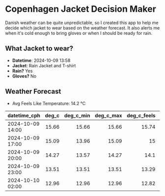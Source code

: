 
# Copenhagen Jacket Decision Maker

Danish weather can be quite unpredictable, so I created this app to help me decide which jacket to wear based on the weather forecast. 
It also alerts me when it's cold enough to bring gloves or when I should be ready for rain.

## What Jacket to wear?

- **Datetime**: 2024-10-09 13:58
- **Jacket**: Rain Jacket and T-shirt
- **Rain?** Yes
- **Gloves?** No

## Weather Forecast
- Avg Feels Like Temperature: 14.2 °C

| datetime_cph     |   deg_c |   deg_c_min |   deg_c_max |   deg_c_feels | weather   | wind   | rain   |
|:-----------------|--------:|------------:|------------:|--------------:|:----------|:-------|:-------|
| 2024-10-09 14:00 |   15.66 |       15.66 |       15.66 |         15.74 | Rain      | Medium | Low    |
| 2024-10-09 17:00 |   15.09 |       13.96 |       15.09 |         15    | Rain      | Low    | Low    |
| 2024-10-09 20:00 |   14.27 |       13.57 |       14.27 |         14.1  | Clouds    | Low    | None   |
| 2024-10-09 23:00 |   13.51 |       13.51 |       13.51 |         13.29 | Rain      | Low    | Low    |
| 2024-10-10 02:00 |   12.96 |       12.96 |       12.96 |         12.82 | Rain      | Low    | Medium |
        